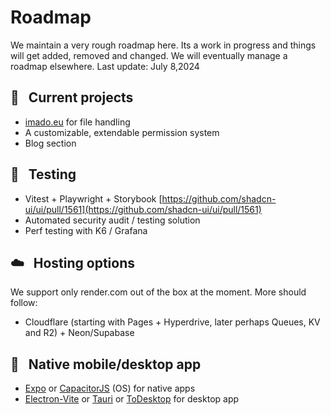 # Roadmap
We maintain a very rough roadmap here. Its a work in progress and things will get added, removed and changed. We will eventually manage a roadmap elsewhere.
Last update: July 8,2024

## 📅 &nbsp; Current projects
* [imado.eu](imado.eu) for file handling
* A customizable, extendable permission system
* Blog section

## 🧪 &nbsp; Testing
* Vitest + Playwright + Storybook [https://github.com/shadcn-ui/ui/pull/1561](https://github.com/shadcn-ui/ui/pull/1561)
* Automated security audit / testing solution
* Perf testing with K6 / Grafana

## ☁️ &nbsp; Hosting options
We support only render.com out of the box at the moment. More should follow:
* Cloudflare (starting with Pages + Hyperdrive, later perhaps Queues, KV and R2) + Neon/Supabase

## 📱 &nbsp; Native mobile/desktop app
* [Expo](https://expo.dev/) or [CapacitorJS](https://github.com/ionic-team/capacitor) (OS) for native apps
* [Electron-Vite](https://github.com/electron-vite/electron-vite-react) or [Tauri](https://github.com/tauri-apps/tauri) or [ToDesktop](https://www.todesktop.com/) for desktop app
